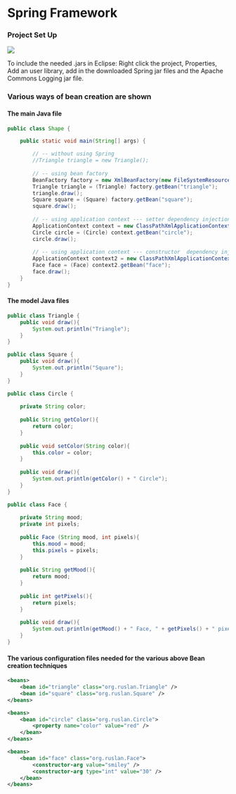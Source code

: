# Spring Framework

### Project Set Up

![](https://raw.githubusercontent.com/atabegruslan/Java-Spring/master/Illustrations/spring1.PNG)

To include the needed .jars in Eclipse: Right click the project, Properties, Add an user library, add in the downloaded Spring jar files and the Apache Commons Logging jar file.

### Various ways of bean creation are shown

#### The main Java file

```java
public class Shape {

	public static void main(String[] args) {

		// -- without using Spring
		//Triangle triangle = new Triangle();
		
		// -- using bean factory
		BeanFactory factory = new XmlBeanFactory(new FileSystemResource("spring1.xml"));		
		Triangle triangle = (Triangle) factory.getBean("triangle");
		triangle.draw();
		Square square = (Square) factory.getBean("square");
		square.draw();
		
		// -- using application context --- setter dependency injection
		ApplicationContext context = new ClassPathXmlApplicationContext("spring1a.xml");	
		Circle circle = (Circle) context.getBean("circle");
		circle.draw();
		
		// -- using application context --- constructor  dependency injection
		ApplicationContext context2 = new ClassPathXmlApplicationContext("spring1b.xml");	
		Face face = (Face) context2.getBean("face");
		face.draw();
	}
}					
```

#### The model Java files

```java
public class Triangle {
	public void draw(){
		System.out.println("Triangle");
	}
}			
```

```java
public class Square {
	public void draw(){
		System.out.println("Square");
	}
}			
```

```java
public class Circle {
	
	private String color;
	
	public String getColor(){
		return color;
	}
	
	public void setColor(String color){
		this.color = color;
	}
		
	public void draw(){
		System.out.println(getColor() + " Circle");
	}
}		
```

```java
public class Face {
	
	private String mood;
	private int pixels;
	
	public Face (String mood, int pixels){
		this.mood = mood;
		this.pixels = pixels;
	}
	
	public String getMood(){
		return mood;
	}
	
	public int getPixels(){
		return pixels;
	}
				
	public void draw(){
		System.out.println(getMood() + " Face, " + getPixels() + " pixels");
	}
}		
```

#### The various configuration files needed for the various above Bean creation techniques

```xml
<beans>
    <bean id="triangle" class="org.ruslan.Triangle" />
    <bean id="square" class="org.ruslan.Square" />
</beans>				
```

```xml
<beans>
    <bean id="circle" class="org.ruslan.Circle">
    	<property name="color" value="red" />
    </bean>
</beans>				
```

```xml
<beans>
    <bean id="face" class="org.ruslan.Face">
    	<constructor-arg value="smiley" />
    	<constructor-arg type="int" value="30" />
    </bean>
</beans>				
```
